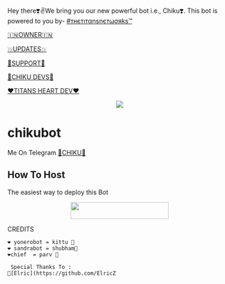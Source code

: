 Hey there❣️✌️We bring you our new powerful bot i.e., Chiku❣️. This bot is powered to you by- [#тнєтıтαηsηєтωσяks™](https://t.me/TitansNetworks)

[🇮🇳OWNER🇮🇳](https://t.me/Arpit_Sharma07)

[💥UPDATES💥](https://t.me/ChikuNews)

[🤍SUPPORT🤍](https://t.me/ChikuSupport)

[💙CHIKU DEVS💙](https://t.me/chikudevs)

[❤️TITANS HEART DEV❤️](https://t.me/realtitan)
<p align="center">
  <img src="https://telegra.ph/file/0e1e31bbf2098144f9679.jpg">
</p>

# chikubot
Me On Telegram [🍁CHIKU🍁](https://t.me/MissChiku_Bot)

## How To Host
The easiest way to deploy this Bot
<p align="center"><a href="https://heroku.com/deploy?template=https://github.com/titanscoder/TITANS-CHIKU"> <img src="https://img.shields.io/badge/Deploy%20To%20Heroku-YELLOW?style=for-the-badge&logo=heroku" width="220" height="38.45"/></a></p>
 
CREDITS
```
❤️ yonerobot = kittu 🌹
❤️ sandrabot = shubham🌹
❤️chief  = parv 🌹

 Special Thanks To :
🔸[Elric](https://github.com/ElricZ
